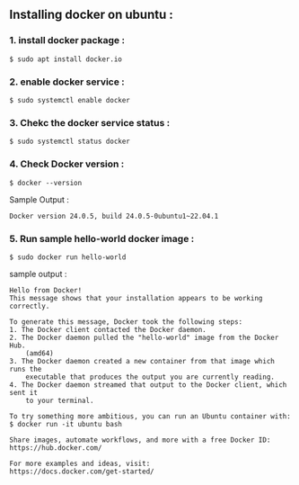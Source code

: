 
## Installing docker on ubuntu :

### 1. install docker package :

	$ sudo apt install docker.io


### 2. enable docker service :

	$ sudo systemctl enable docker
	
### 3. Chekc the docker service status :

	$ sudo systemctl status docker
	
### 4. Check Docker version :

	$ docker --version
	
Sample Output :
	
	Docker version 24.0.5, build 24.0.5-0ubuntu1~22.04.1

### 5. Run sample hello-world docker image :

	$ sudo docker run hello-world

sample output :

	Hello from Docker!
	This message shows that your installation appears to be working correctly.

	To generate this message, Docker took the following steps:
	1. The Docker client contacted the Docker daemon.
	2. The Docker daemon pulled the "hello-world" image from the Docker Hub.
		(amd64)
	3. The Docker daemon created a new container from that image which runs the
		executable that produces the output you are currently reading.
	4. The Docker daemon streamed that output to the Docker client, which sent it
		to your terminal.

	To try something more ambitious, you can run an Ubuntu container with:
	$ docker run -it ubuntu bash

	Share images, automate workflows, and more with a free Docker ID:
	https://hub.docker.com/

	For more examples and ideas, visit:
	https://docs.docker.com/get-started/



